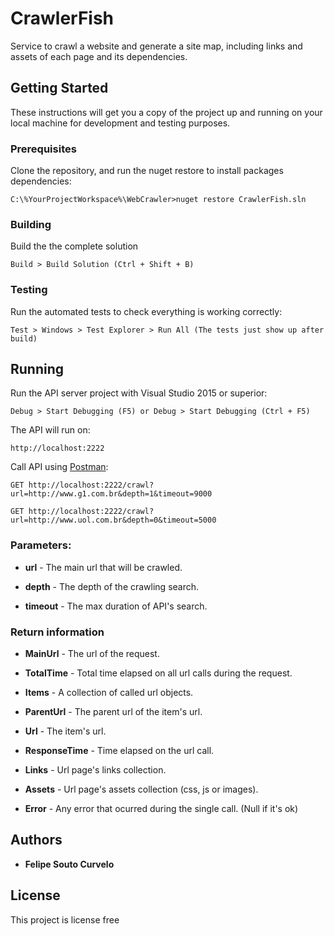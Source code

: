 # CrawlerFish

Service to crawl a website and generate a site map, including links and assets of each page and its dependencies.

## Getting Started

These instructions will get you a copy of the project up and running on your local machine for development and testing purposes.

### Prerequisites

Clone the repository, and run the nuget restore to install packages dependencies:

```
C:\%YourProjectWorkspace%\WebCrawler>nuget restore CrawlerFish.sln
```

### Building

Build the the complete solution

```
Build > Build Solution (Ctrl + Shift + B)
```

### Testing

Run the automated tests to check everything is working correctly:

```
Test > Windows > Test Explorer > Run All (The tests just show up after build)
```

## Running

Run the API server project with Visual Studio 2015 or superior:

```
Debug > Start Debugging (F5) or Debug > Start Debugging (Ctrl + F5)
```

The API will run on:

```
http://localhost:2222
```

Call API using [Postman](https://www.getpostman.com/):

```
GET http://localhost:2222/crawl?url=http://www.g1.com.br&depth=1&timeout=9000
```

```
GET http://localhost:2222/crawl?url=http://www.uol.com.br&depth=0&timeout=5000
```

### Parameters:

* **url** - The main url that will be crawled.

* **depth** - The depth of the crawling search.

* **timeout** - The max duration of API's search.

### Return information

* **MainUrl** - The url of the request.

* **TotalTime** - Total time elapsed on all url calls during the request.

* **Items** - A collection of called url objects.

* **ParentUrl** - The parent url of the item's url.

* **Url** - The item's url.

* **ResponseTime** - Time elapsed on the  url call.

* **Links** - Url page's links collection.

* **Assets** - Url page's assets collection (css, js or images).

* **Error** - Any error that ocurred during the single call. (Null if it's ok)

## Authors

* **Felipe Souto Curvelo**

## License

This project is license free
